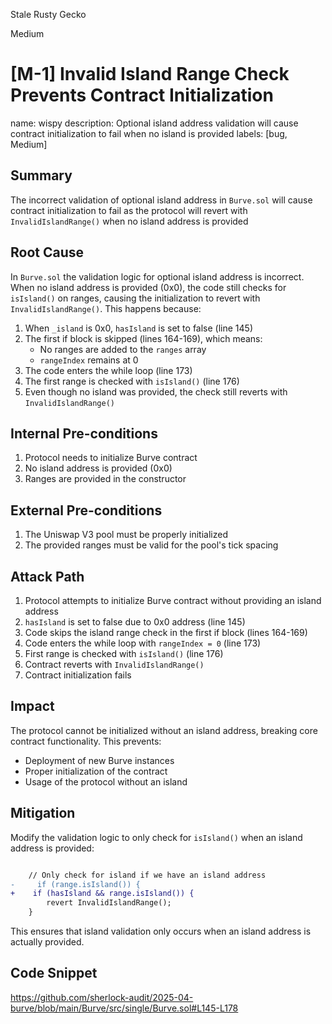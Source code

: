 Stale Rusty Gecko

Medium

# [M-1] Invalid Island Range Check Prevents Contract Initialization

name: wispy
description: Optional island address validation will cause contract initialization to fail when no island is provided
labels: [bug, Medium]

## Summary

The incorrect validation of optional island address in `Burve.sol` will cause contract initialization to fail as the protocol will revert with `InvalidIslandRange()` when no island address is provided


## Root Cause

In `Burve.sol` the validation logic for optional island address is incorrect. When no island address is provided (0x0), the code still checks for `isIsland()` on ranges, causing the initialization to revert with `InvalidIslandRange()`. This happens because:



1. When `_island` is 0x0, `hasIsland` is set to false (line 145)
2. The first if block is skipped (lines 164-169), which means:
   - No ranges are added to the `ranges` array
   - `rangeIndex` remains at 0
3. The code enters the while loop (line 173)
4. The first range is checked with `isIsland()` (line 176)
5. Even though no island was provided, the check still reverts with `InvalidIslandRange()`


## Internal Pre-conditions

1. Protocol needs to initialize Burve contract
2. No island address is provided (0x0)
3. Ranges are provided in the constructor

## External Pre-conditions

1. The Uniswap V3 pool must be properly initialized
2. The provided ranges must be valid for the pool's tick spacing


## Attack Path

1. Protocol attempts to initialize Burve contract without providing an island address
2. `hasIsland` is set to false due to 0x0 address (line 145)
3. Code skips the island range check in the first if block (lines 164-169)
4. Code enters the while loop with `rangeIndex = 0` (line 173)
5. First range is checked with `isIsland()` (line 176)
6. Contract reverts with `InvalidIslandRange()`
7. Contract initialization fails


## Impact

The protocol cannot be initialized without an island address, breaking core contract functionality. This prevents:
- Deployment of new Burve instances
- Proper initialization of the contract
- Usage of the protocol without an island

## Mitigation

Modify the validation logic to only check for `isIsland()` when an island address is provided:

```diff

    // Only check for island if we have an island address
-     if (range.isIsland()) {
+    if (hasIsland && range.isIsland()) {
        revert InvalidIslandRange();
    }

```


This ensures that island validation only occurs when an island address is actually provided.


## Code Snippet

https://github.com/sherlock-audit/2025-04-burve/blob/main/Burve/src/single/Burve.sol#L145-L178